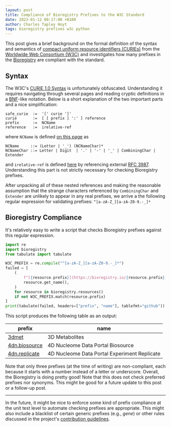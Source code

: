 ```yaml
---
layout: post
title: Compliance of Bioregistry Prefixes to the W3C Standard
date: 2023-01-12 00:17:00 +0100
author: Charles Tapley Hoyt
tags: bioregistry prefixes w3c python
---
```


This post gives a brief background on the formal definition of the syntax and
semantics of
[compact uniform resource identifiers (CURIEs)](https://www.w3.org/TR/2010/NOTE-curie-20101216/#s_syntax)
from the [Worldwide Web Consortium (W3C)](https://www.w3.org) and investigates
how many prefixes in the [Bioregistry](https://bioregistry.io) are compliant
with the standard.

## Syntax

The W3C's
[CURIE 1.0 Syntax](https://www.w3.org/TR/2010/NOTE-curie-20101216/#s_syntax) is
unfortunately obfuscated. Understanding it requires navigating through several
pages and reading cryptic definitions in a
[BNF](https://en.wikipedia.org/wiki/Backus%E2%80%93Naur_form)-like notation.
Below is a short explanation of the two important parts and a nice
simplification:

```
safe_curie  :=  '[' curie ']'
curie       :=  [ [ prefix ] ':' ] reference
prefix      :=  NCName
reference   :=  irelative-ref
```

where `NCName` is defined
[on this page](http://www.w3.org/TR/1999/REC-xml-names-19990114/#NT-NCName) as

```
NCName     ::= (Letter | '_') (NCNameChar)*
NCNameChar ::= Letter | Digit  | '.' | '-' | '_' | CombiningChar | Extender
```

and `irelative-ref` is defined
[here](https://www.w3.org/TR/2010/NOTE-curie-20101216/#ref_IRI) by referencing
external [RFC 3987](http://www.ietf.org/rfc/rfc3987.txt). Understanding this
part is not strictly necessary for checking Bioregistry prefixes.

After unpacking all of these nested references and making the reasonable
assumption that the strange characters referenced by `CombiningChar` and
`Extender` are unlikely to appear in any real prefixes, we arrive a the
following regular expression for validating prefixes:
`^[a-zA-Z_][a-zA-Z0-9.-_]*`

## Bioregistry Compliance

It's relatively easy to write a script that checks Bioregistry prefixes against
this regular expression.

```python
import re
import bioregistry
from tabulate import tabulate

W3C_PREFIX = re.compile("^[a-zA-Z_][a-zA-Z0-9.-_]*")
failed = [
    (
        f"[{resource.prefix}](https://bioregistry.io/{resource.prefix})",
        resource.get_name(),
    )
    for resource in bioregistry.resources()
    if not W3C_PREFIX.match(resource.prefix)
]
print(tabulate(failed, headers=["prefix", "name"], tablefmt="github"))
```

This script produces the following table as an output:

| prefix                                                | name                                         |
| ----------------------------------------------------- | -------------------------------------------- |
| [3dmet](https://bioregistry.io/3dmet)                 | 3D Metabolites                               |
| [4dn.biosource](https://bioregistry.io/4dn.biosource) | 4D Nucleome Data Portal Biosource            |
| [4dn.replicate](https://bioregistry.io/4dn.replicate) | 4D Nucleome Data Portal Experiment Replicate |

Note that only three prefixes (at the time of writing) are non-compliant, each
because it starts with a number instead of a letter or underscore. Overall, the
Bioregistry is doing pretty good! Note that this does not check preferred
prefixes nor synonyms. This might be good for a future update to this post or a
follow-up post.

---

In the future, it might be nice to enforce some kind of prefix compliance at the
unit test level to automate checking prefixes are appropriate. This might also
include a blacklist of certain generic prefixes (e.g., _gene_) or other rules
discussed in the project's
[contribution guidelines](https://github.com/biopragmatics/bioregistry/blob/main/docs/CONTRIBUTING.md).
